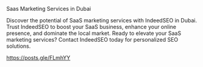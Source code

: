 Saas Marketing Services in Dubai



Discover the potential of SaaS marketing services with IndeedSEO in Dubai. Trust IndeedSEO to boost your SaaS business, enhance your online presence, and dominate the local market. Ready to elevate your SaaS marketing services? Contact IndeedSEO today for personalized SEO solutions.

https://posts.gle/FLmhYY
